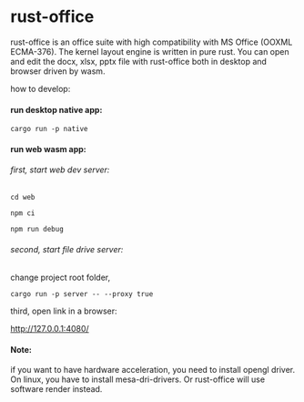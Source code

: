 # rust-office
rust-office is an office suite with high compatibility with MS Office (OOXML ECMA-376). The kernel layout engine is written in pure rust. You can open and edit the docx, xlsx, pptx file with rust-office both in desktop and browser driven by wasm.

how to develop:

#### run desktop native app:

`cargo run -p native`

#### run web wasm app:

###### first, start web dev server:

`cd web`

`npm ci` 

`npm run debug`

###### second, start file drive server:

change project root folder,

`cargo run -p server -- --proxy true`

third, open link in a browser:

http://127.0.0.1:4080/

#### Note:

if you want to have hardware acceleration, you need to install opengl driver. On linux, you have to install mesa-dri-drivers. Or rust-office will use software render instead.